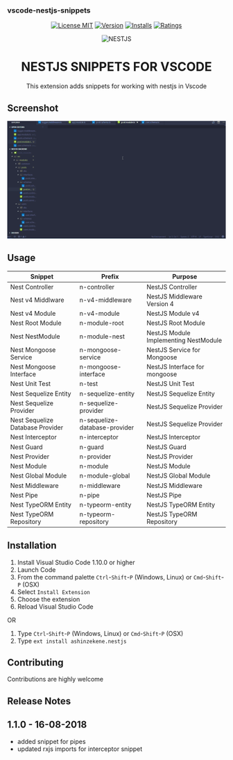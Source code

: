 ### vscode-nestjs-snippets

<p align="center">
<a title="License MIT" href="https://opensource.org/licenses/MIT"><img src="https://img.shields.io/badge/License-MIT-brightgreen.svg" alt="License MIT" /></a>
<a title="Version" href="https://marketplace.visualstudio.com/items?itemName=ashinzekene.nestjs"><img src="https://vsmarketplacebadge.apphb.com/version-short/ashinzekene.nestjs.svg" alt="Version" /></a>
<a title="Installs" href="https://marketplace.visualstudio.com/items?itemName=ashinzekene.nestjs"><img src="https://vsmarketplacebadge.apphb.com/installs/ashinzekene.nestjs.svg" alt="Installs" /></a>
<a title="Ratings" href="https://marketplace.visualstudio.com/items?itemName=ashinzekene.nestjs"><img src="https://vsmarketplacebadge.apphb.com/rating/ashinzekene.nestjs.svg" alt="Ratings" /></a>
</p>

<p align="center">
  <img src="https://github.com/ashinzekene/vscode-nestjs-snippets/blob/master/nestjs.jpg?raw=true" alt="NESTJS" />
  <h1 align="center">NESTJS SNIPPETS FOR VSCODE</h1>
  <p align="center">This extension adds snippets for working with nestjs in Vscode</p>
</p>

## Screenshot

![Usage](img.gif)

## Usage
Snippet                       |Prefix               | Purpose                                   |
----------------------------------------| ------------------------------| --------------------------------------------------------------| 
Nest Controller                         | n-controller                  | NestJS Controller                                             | 
Nest v4 Middlware                       | n-v4-middleware               | NestJS Middleware Version 4                                   | 
Nest v4 Module                          | n-v4-module                   | NestJS Module v4                                              | 
Nest Root Module                        | n-module-root                 | NestJS Root Module                                            | 
Nest NestModule                         | n-module-nest                 | NestJS Module Implementing NestModule                         | 
Nest Mongoose Service                   | n-mongoose-service            | NestJS Service for Mongoose                                   | 
Nest Mongoose Interface                 | n-mongoose-interface          | NestJS Interface for mongoose                                 | 
Nest Unit Test                          | n-test                        | NestJS Unit Test                                              | 
Nest Sequelize Entity                   | n-sequelize-entity            | NestJS Sequelize Entity                                       | 
Nest Sequelize Provider                 | n-sequelize-provider          | NestJS Sequelize Provider                                     | 
Nest Sequelize Database Provider        | n-sequelize-database-provider | NestJS Sequelize Provider                                     | 
Nest Interceptor                        | n-interceptor                 | NestJS Interceptor                                            | 
Nest Guard                              | n-guard                       | NestJS Guard                                                  | 
Nest Provider                           | n-provider                    | NestJS Provider                                               | 
Nest Module                             | n-module                      | NestJS Module                                                 | 
Nest Global Module                      | n-module-global               | NestJS Global Module                                          | 
Nest Middleware                         | n-middleware                  | NestJS Middleware                                             | 
Nest Pipe                               | n-pipe                        | NestJS Pipe                                                   | 
Nest TypeORM Entity                     | n-typeorm-entity              | NestJS TypeORM Entity                                         | 
Nest TypeORM Repository                 | n-typeorm-repository          | NestJS TypeORM Repository                                     | 

## Installation

1.  Install Visual Studio Code 1.10.0 or higher
1.  Launch Code
1.  From the command palette `Ctrl`-`Shift`-`P` (Windows, Linux) or `Cmd`-`Shift`-`P` (OSX)
1.  Select `Install Extension`
1.  Choose the extension
1.  Reload Visual Studio Code

OR

1.  Type `Ctrl`-`Shift`-`P` (Windows, Linux) or `Cmd`-`Shift`-`P` (OSX)
1.  Type `ext install ashinzekene.nestjs`

## Contributing

Contributions are highly welcome

## Release Notes

## 1.1.0 - 16-08-2018

- added snippet for pipes
- updated rxjs imports for interceptor snippet

 